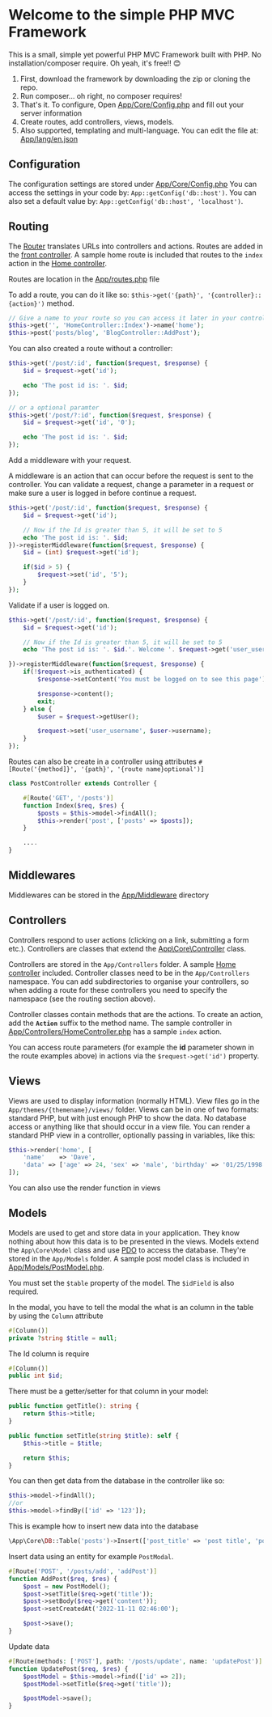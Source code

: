 # Welcome to the simple PHP MVC Framework

This is a small, simple yet powerful PHP MVC Framework built with PHP. No installation/composer require. Oh yeah, it's free!! 😊

1. First, download the framework by downloading the zip or cloning the repo.
1. Run composer... oh right, no composer requires!
1. That's it. To configure, Open [App/Core/Config.php](App/Core/Config.php) and fill out your server information
1. Create routes, add controllers, views, models.
1. Also supported, templating and multi-language. You can edit the file at: [App/lang/en.json](App/lang/en.json)

## Configuration
The configuration settings are stored under [App/Core/Config.php](App/Core/Config.php)
You can access the settings in your code by: `App::getConfig('db::host')`. You can also set a default value by: `App::getConfig('db::host', 'localhost')`.

## Routing

The [Router](App/Core/Router.php) translates URLs into controllers and actions. Routes are added in the [front controller](public/index.php). A sample home route is included that routes to the `index` action in the [Home controller](App/Controllers/HomeController.php).

Routes are location in the [App/routes.php](App/routes.php) file

To add a route, you can do it like so: `$this->get('{path}', '{controller}::{action}')` method. 

```php
// Give a name to your route so you can access it later in your controller
$this->get('', 'HomeController::Index')->name('home');
$this->post('posts/blog', 'BlogController::AddPost');
```

You can also created a route without a controller:
```php
$this->get('/post/:id', function($request, $response) {
    $id = $request->get('id');

    echo 'The post id is: '. $id;
});

// or a optional paramter
$this->get('/post/?:id', function($request, $response) {
    $id = $request->get('id', '0');

    echo 'The post id is: '. $id;
});
```

Add a middleware with your request.

A middleware is an action that can occur before the request is sent to the controller. You can validate a request, change a parameter in a request or make sure a user is logged in before continue a request.
```php
$this->get('/post/:id', function($request, $response) {
    $id = $request->get('id');

    // Now if the Id is greater than 5, it will be set to 5
    echo 'The post id is: '. $id;
})->registerMiddleware(function($request, $response) {
    $id = (int) $request->get('id');

    if($id > 5) {
        $request->set('id', '5');
    }
});
```

Validate if a user is logged on.
```php
$this->get('/post/:id', function($request, $response) {
    $id = $request->get('id');

    // Now if the Id is greater than 5, it will be set to 5
    echo 'The post id is: '. $id.'. Welcome '. $request->get('user_username');

})->registerMiddleware(function($request, $response) {
    if(!$request->is_authenticated) {
        $response->setContent('You must be logged on to see this page');

        $response->content();
        exit;
    } else {
        $user = $request->getUser();

        $request->set('user_username', $user->username);
    }
});
```

Routes can also be create in a controller using attributes
`#[Route('{method]}', '{path}', '{route name}optional')]`
```php
class PostController extends Controller {

    #[Route('GET', '/posts')]
    function Index($req, $res) {
        $posts = $this->model->findAll();
        $this->render('post', ['posts' => $posts]);
    }

    ....
}
```

## Middlewares
Middlewares can be stored in the [App/Middleware](App/Middleware) directory

## Controllers
Controllers respond to user actions (clicking on a link, submitting a form etc.). Controllers are classes that extend the [App\Core\Controller](App/Core/Controller.php) class.

Controllers are stored in the `App/Controllers` folder. A sample [Home controller](App/Controllers/HomeController.php) included. Controller classes need to be in the `App/Controllers` namespace. You can add subdirectories to organise your controllers, so when adding a route for these controllers you need to specify the namespace (see the routing section above).

Controller classes contain methods that are the actions. To create an action, add the **`Action`** suffix to the method name. The sample controller in [App/Controllers/HomeController.php](App/Controllers/HomeController.php) has a sample `index` action.

You can access route parameters (for example the **id** parameter shown in the route examples above) in actions via the `$request->get('id')` property.


## Views

Views are used to display information (normally HTML). View files go in the `App/themes/{themename}/views/` folder. Views can be in one of two formats: standard PHP, but with just enough PHP to show the data. No database access or anything like that should occur in a view file. You can render a standard PHP view in a controller, optionally passing in variables, like this:

```php
$this->render('home', [
    'name'    => 'Dave',
    'data' => ['age' => 24, 'sex' => 'male', 'birthday' => '01/25/1998']
]);
```

You can also use the render function in views

## Models
Models are used to get and store data in your application. They know nothing about how this data is to be presented in the views. Models extend the `App\Core\Model` class and use [PDO](http://php.net/manual/en/book.pdo.php) to access the database. They're stored in the `App/Models` folder. A sample post model class is included in [App/Models/PostModel.php](App/Models/PostModel.php). 

You must set the `$table` property of the model. The `$idField` is also required.

In the modal, you have to tell the modal the what is an column in the table by using the `Column` attribute
```php
#[Column()]
private ?string $title = null;
```

The Id column is require
```php
#[Column()]
public int $id;
```

There must be a getter/setter for that column in your model:
```php
public function getTitle(): string {
    return $this->title;
}

public function setTitle(string $title): self {
    $this->title = $title;

    return $this;
}
```

You can then get data from the database in the controller like so:
```php
$this->model->findAll();
//or
$this->model->findBy(['id' => '123']);
```

This is example how to insert new data into the database
```php
\App\Core\DB::Table('posts')->Insert(['post_title' => 'post title', 'poster_id' => 123, 'post_body' => 'this is an example post']);
```

Insert data using an entity for example `PostModal`.
```php
#[Route('POST', '/posts/add', 'addPost')]
function AddPost($req, $res) {
    $post = new PostModel();
    $post->setTitle($req->get('title'));
    $post->setBody($req->get('content'));
    $post->setCreatedAt('2022-11-11 02:46:00');

    $post->save();
}
```

Update data
```php
#[Route(methods: ['POST'], path: '/posts/update', name: 'updatePost')]
function UpdatePost($req, $res) {
    $postModel = $this->model->find(['id' => 2]);
    $postModel->setTitle($req->get('title'));

    $postModel->save();
}
```
